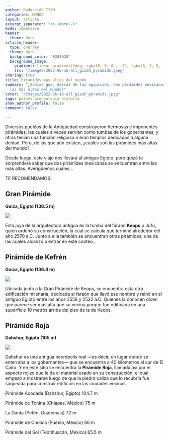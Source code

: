 ```yaml
---
author: Redacción TYSM
categories: MUNDO
layout: article
excerpt_separator: "<!--more-->"
mode: immersive
header:
  theme: dark
article_header:
  type: overlay
  theme: dark
  background_color: "#203028"
  background_image:
    gradient: linear-gradient(1deg, rgba(0, 0, 0 , .7), rgba(8, 3, 8, .9))
    src: "/images/2022-06-16-all_gizah_pyramids.jpeg"
sharing: true
title: Pirámides más altas del mundo
summary: "¿Sabías que, detrás de las egipicias, dos pirámides mexicanas están entre
  las más altas del mundo?"
cover: "/images/2022-06-16-all_gizah_pyramids.jpeg"
tags: países arqueología historia
show_author_profile: false
comment: false

---
```

Diversos pueblos de la Antigüedad construyeron hermosas e imponentes pirámides, las cuales a veces servían como tumbas de los gobernantes, y otras tenían una función religiosa o eran templos dedicados a alguna deidad. Pero, de las que aún existen, ¿cuáles son las pirámides más altas del mundo?

Desde luego, este viaje nos llevará al antiguo Egipto, pero quizá te sorprenderá saber que dos pirámides mexicanas se encuentran entre las más altas. Averigüemos cuáles…

TE RECOMENDAMOS:

## Gran Pirámide

**Guiza, Egipto (138.5 m)**

![](https://upload.wikimedia.org/wikipedia/commons/thumb/e/e3/Kheops-Pyramid.jpg/1024px-Kheops-Pyramid.jpg)

Esta joya de la arquitectura antigua es la tumba del faraón **Keops** o Jufú, quien ordenó su construcción, la cual se calcula que terminó alrededor del año 2570 a.C. Junto a ella también se encuentran otras pirámides, una de las cuales alcanzó a entrar en este conteo…

## Pirámide de Kefrén

**Guiza, Egipto (136.4 m)**

![](https://upload.wikimedia.org/wikipedia/commons/thumb/6/69/Pyramid_of_Khafre_and_Sphinx%2C_Giza%2C_Greater_Cairo%2C_Egypt.jpg/1024px-Pyramid_of_Khafre_and_Sphinx%2C_Giza%2C_Greater_Cairo%2C_Egypt.jpg)

Ubicada junto a la Gran Pirámide de Keops, se encuentra esta otra edificación milenaria, dedicada al faraón que llevó ese nombre y reinó en el antiguo Egipto entre los años 2558 y 2532 a.C. Quienes la conocen dicen que parece ser más alta que su vecina porque fue edificada en una superficie 10 metros arriba del piso de la de Keops.

## Pirámide Roja

**Dahshur, Egipto (105 m)**

![](https://upload.wikimedia.org/wikipedia/commons/thumb/b/b4/Rote_Pyramide_%28Dahschur%29_04.jpg/1023px-Rote_Pyramide_%28Dahschur%29_04.jpg)

Dahshur es una antigua necrópolis real —es decir, un lugar donde se enterraba a los gobernantes— que se encuentra a 40 kilómetros al sur de El Cairo. Y en este sitio se encuentra la **Pirámide Roja**, llamada así por el aspecto rojizo que le da el material usado en su construcción, el cual empezó a mostrarse luego de que la piedra caliza que lo recubría fue saqueada para construir edificios en las ciudades vecinas.

Pirámide Acodada (Dahshur, Egipto) 104.7 m

Pirámide de Toniná (Chiapas, México) 75 m

La Danta (Petén, Guatemala) 72 m

Pirámide de Cholula (Puebla, México) 66 m

Pirámide del Sol (Teotihuacán, México) 65.5 m